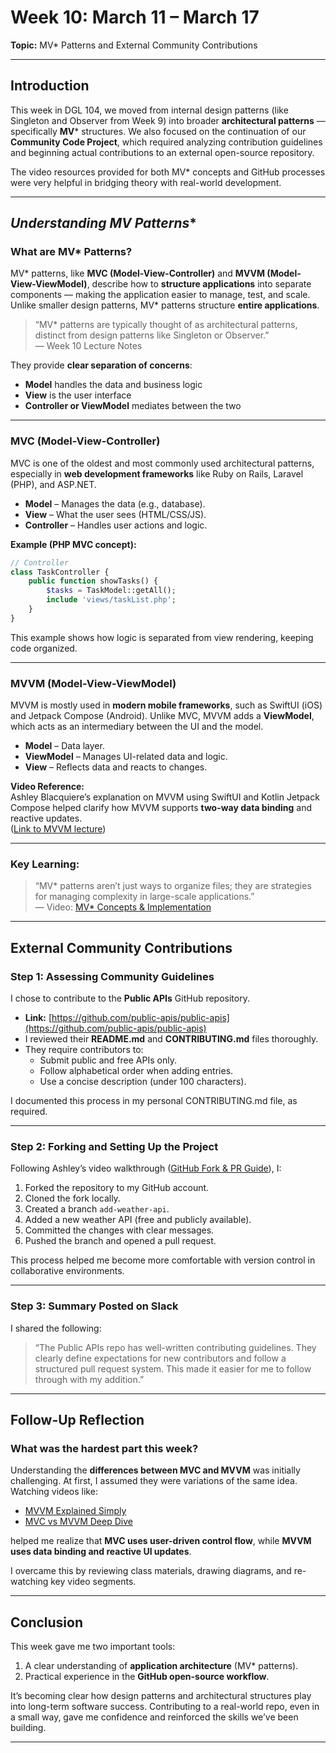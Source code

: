 # **Week 10: March 11 – March 17**  
**Topic:** MV* Patterns and External Community Contributions

---

## **Introduction**

This week in DGL 104, we moved from internal design patterns (like Singleton and Observer from Week 9) into broader **architectural patterns** — specifically **MV*** structures. We also focused on the continuation of our **Community Code Project**, which required analyzing contribution guidelines and beginning actual contributions to an external open-source repository.

The video resources provided for both MV* concepts and GitHub processes were very helpful in bridging theory with real-world development.

---

## **Understanding MV* Patterns**

### What are MV* Patterns?

MV* patterns, like **MVC (Model-View-Controller)** and **MVVM (Model-View-ViewModel)**, describe how to **structure applications** into separate components — making the application easier to manage, test, and scale. Unlike smaller design patterns, MV* patterns structure **entire applications**.

> “MV* patterns are typically thought of as architectural patterns, distinct from design patterns like Singleton or Observer.”  
> — Week 10 Lecture Notes

They provide **clear separation of concerns**:
- **Model** handles the data and business logic
- **View** is the user interface
- **Controller or ViewModel** mediates between the two

---

### MVC (Model-View-Controller)

MVC is one of the oldest and most commonly used architectural patterns, especially in **web development frameworks** like Ruby on Rails, Laravel (PHP), and ASP.NET.

- **Model** – Manages the data (e.g., database).
- **View** – What the user sees (HTML/CSS/JS).
- **Controller** – Handles user actions and logic.

**Example (PHP MVC concept):**

```php
// Controller
class TaskController {
    public function showTasks() {
        $tasks = TaskModel::getAll();
        include 'views/taskList.php';
    }
}
```

This example shows how logic is separated from view rendering, keeping code organized.

---

### MVVM (Model-View-ViewModel)

MVVM is mostly used in **modern mobile frameworks**, such as SwiftUI (iOS) and Jetpack Compose (Android). Unlike MVC, MVVM adds a **ViewModel**, which acts as an intermediary between the UI and the model.

- **Model** – Data layer.
- **ViewModel** – Manages UI-related data and logic.
- **View** – Reflects data and reacts to changes.

**Video Reference:**  
Ashley Blacquiere’s explanation on MVVM using SwiftUI and Kotlin Jetpack Compose helped clarify how MVVM supports **two-way data binding** and reactive updates.  
([Link to MVVM lecture](https://youtu.be/ZkeX4NLkhms))

---

### Key Learning:

> “MV* patterns aren’t just ways to organize files; they are strategies for managing complexity in large-scale applications.”  
> — Video: [MV* Concepts & Implementation](https://youtu.be/PkvOL-hWnGs)

---

## **External Community Contributions**

### Step 1: Assessing Community Guidelines

I chose to contribute to the **Public APIs** GitHub repository.

- **Link:** [https://github.com/public-apis/public-apis](https://github.com/public-apis/public-apis)
- I reviewed their **README.md** and **CONTRIBUTING.md** files thoroughly.
- They require contributors to:
  - Submit public and free APIs only.
  - Follow alphabetical order when adding entries.
  - Use a concise description (under 100 characters).

I documented this process in my personal CONTRIBUTING.md file, as required.

---

### Step 2: Forking and Setting Up the Project

Following Ashley’s video walkthrough ([GitHub Fork & PR Guide](https://youtu.be/o1M5hFLjcXw)), I:

1. Forked the repository to my GitHub account.
2. Cloned the fork locally.
3. Created a branch `add-weather-api`.
4. Added a new weather API (free and publicly available).
5. Committed the changes with clear messages.
6. Pushed the branch and opened a pull request.

This process helped me become more comfortable with version control in collaborative environments.

---

### Step 3: Summary Posted on Slack

I shared the following:

> “The Public APIs repo has well-written contributing guidelines. They clearly define expectations for new contributors and follow a structured pull request system. This made it easier for me to follow through with my addition.”

---

## **Follow-Up Reflection**

### What was the hardest part this week?

Understanding the **differences between MVC and MVVM** was initially challenging. At first, I assumed they were variations of the same idea. Watching videos like:

- [MVVM Explained Simply](https://youtu.be/cq7qi2ehEKE)
- [MVC vs MVVM Deep Dive](https://youtu.be/ZlysOUJs2_I)

helped me realize that **MVC uses user-driven control flow**, while **MVVM uses data binding and reactive UI updates**.

I overcame this by reviewing class materials, drawing diagrams, and re-watching key video segments.

---

## **Conclusion**

This week gave me two important tools:

1. A clear understanding of **application architecture** (MV* patterns).
2. Practical experience in the **GitHub open-source workflow**.

It’s becoming clear how design patterns and architectural structures play into long-term software success. Contributing to a real-world repo, even in a small way, gave me confidence and reinforced the skills we’ve been building.

---